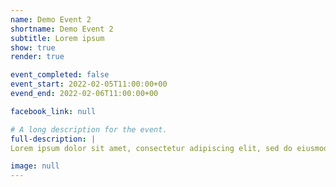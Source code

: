 ```yaml
---
name: Demo Event 2
shortname: Demo Event 2
subtitle: Lorem ipsum
show: true
render: true

event_completed: false
event_start: 2022-02-05T11:00:00+00
evend_end: 2022-02-06T11:00:00+00

facebook_link: null

# A long description for the event.
full-description: |
Lorem ipsum dolor sit amet, consectetur adipiscing elit, sed do eiusmod tempor incididunt ut labore et dolore magna aliqua. Ut enim ad minim veniam, quis nostrud exercitation ullamco laboris nisi ut aliquip ex ea commodo consequat. Duis aute irure dolor in reprehenderit in voluptate velit esse cillum dolore eu fugiat nulla pariatur. Excepteur sint occaecat cupidatat non proident, sunt in culpa qui officia deserunt mollit anim id est laborum.

image: null
---
```

